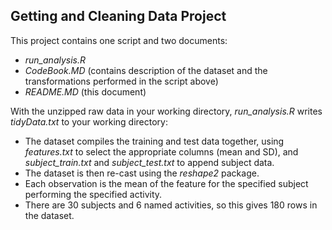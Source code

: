 ## Getting and Cleaning Data Project

This project contains one script and two documents:

- *run_analysis.R*
- *CodeBook.MD* (contains description of the dataset and the transformations performed in the script above)
- *README.MD* (this document)

With the unzipped raw data in your working directory, *run_analysis.R* writes *tidyData.txt* to your working directory:

* The dataset compiles the training and test data together, using *features.txt* to select the appropriate columns (mean and SD), and *subject_train.txt* and *subject_test.txt* to append subject data.
* The dataset is then re-cast using the *reshape2* package.
* Each observation is the mean of the feature for the specified subject performing the specified activity. 
* There are 30 subjects and 6 named activities, so this gives 180 rows in the dataset.



